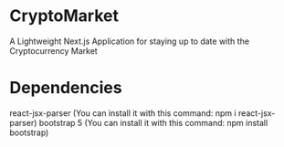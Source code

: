 # CryptoMarket
A Lightweight Next.js Application for staying up to date with the Cryptocurrency Market

# Dependencies
react-jsx-parser (You can install it with this command: npm i react-jsx-parser)
bootstrap 5 (You can install it with this command: npm install bootstrap)